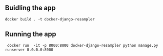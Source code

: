 ## Buidling the app
```
docker build . -t docker-django-resampler
```
## Running the app
```
 docker run  -it -p 8000:8000 docker-django-resampler python manage.py runserver 0.0.0.0:8000
 ```